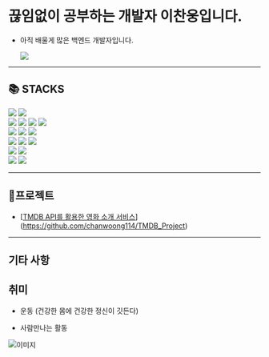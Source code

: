 # 끊임없이 공부하는 개발자 이찬웅입니다.

- 아직 배울게 많은 백엔드 개발자입니다.
  
  <div>
    <a href="https://woooong0114.tistory.com/">
      <img src="https://img.shields.io/badge/TISTORY
      -000000?style={스타일}&logo=TISTORY&logoColor={로고 색깔}"/>
    </a>
  </div>

---

## 📚 STACKS

<div>
  <img src="https://img.shields.io/badge/Java-007396?style=for-the-badge&logo=java&logoColor=white">
  <img src="https://img.shields.io/badge/python-3776AB?style=for-the-badge&logo=python&logoColor=white">
  </br>
  <img src="https://img.shields.io/badge/html5-E34F26?style=for-the-badge&logo=html5&logoColor=white"> 
  <img src="https://img.shields.io/badge/css-1572B6?style=for-the-badge&logo=css3&logoColor=white"> 
  <img src="https://img.shields.io/badge/javascript-F7DF1E?style=for-the-badge&logo=javascript&logoColor=black"> 
  <img src="https://img.shields.io/badge/jquery-0769AD?style=for-the-badge&logo=jquery&logoColor=white">
  </br>
  <img src="https://img.shields.io/badge/oracle-F80000?style=for-the-badge&logo=oracle&logoColor=white"> 
  <img src="https://img.shields.io/badge/mysql-4479A1?style=for-the-badge&logo=mysql&logoColor=white"> 
  <img src="https://img.shields.io/badge/mariaDB-003545?style=for-the-badge&logo=mariaDB&logoColor=white"> 
  </br>
  <img src="https://img.shields.io/badge/react-61DAFB?style=for-the-badge&logo=react&logoColor=black"> 
  <img src="https://img.shields.io/badge/vue.js-4FC08D?style=for-the-badge&logo=vue.js&logoColor=white">
  <img src="https://img.shields.io/badge/node.js-339933?style=for-the-badge&logo=Node.js&logoColor=white">
  </br>
  <img src="https://img.shields.io/badge/spring-6DB33F?style=for-the-badge&logo=spring&logoColor=white">
  <img src="https://img.shields.io/badge/django-092E20?style=for-the-badge&logo=django&logoColor=white">
  </br>
  <img src="https://img.shields.io/badge/github-181717?style=for-the-badge&logo=github&logoColor=white">
  <img src="https://img.shields.io/badge/git-F05032?style=for-the-badge&logo=git&logoColor=white">
</div>

---

## 📑프로젝트

- [[TMDB API를 활용한 영화 소개 서비스](https://github.com/chanwoong114/TMDB_Project)](https://github.com/chanwoong114/TMDB_Project)

---

## 기타 사항

## 취미

- 운동 (건강한 몸에 건강한 정신이 깃든다)

- 사람만나는 활동



![이미지](file://C:\Users\xodnd\Desktop\chanwoong114\잘부탁해.png?msec=1688807486133)
